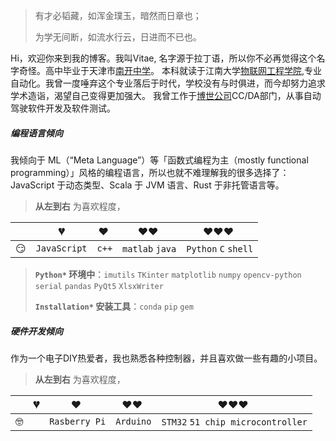 > 有才必韬藏，如浑金璞玉，暗然而日章也；
>
> 为学无间断，如流水行云，日进而不已也。

Hi，欢迎你来到我的博客。我叫Vitae, 名字源于拉丁语，所以你不必再觉得这个名字奇怪。高中毕业于天津市[南开中学](https://baike.baidu.com/item/%E5%A4%A9%E6%B4%A5%E5%B8%82%E5%8D%97%E5%BC%80%E4%B8%AD%E5%AD%A6/6343681)。
    本科就读于江南大学[物联网工程学院](http://iot.jiangnan.edu.cn/),专业自动化。我曾一度唾弃这个专业落后于时代，学校没有与时俱进，而今却努力追求学术造诣，渴望自己变得更加强大。
    我曾工作于[博世公司](https://www.bosch.com.cn/)CC/DA部门，从事自动驾驶软件开发及软件测试。

##### 编程语言倾向

我倾向于 ML（“Meta Language”）等「函数式编程为主（mostly functional programming）」风格的编程语言，所以也就不难理解我的很多选择了：JavaScript 于动态类型、Scala 于 JVM 语言、Rust 于非托管语言等。

> __从左到右__ 为喜欢程度，

|     | 💔️           | ❤️ ️                   | ❤️❤️ ️             | ❤️❤️❤️ ️               |
| --- | ------------- | ---------------------- | ------------------ | ---------------------- |
| 😏  | `JavaScript`       | `c++`     | `matlab` `java` | `Python` `C` `shell`  |

> __`Python*` 环境中__：`imutils` `TKinter` `matplotlib` `numpy`  `opencv-python ` 
>                       `serial`  `pandas` `PyQt5` `XlsxWriter` 
>
> __`Installation*` 安装工具__：`conda` `pip` `gem`  

##### 硬件开发倾向

作为一个电子DIY热爱者，我也熟悉各种控制器，并且喜欢做一些有趣的小项目。
> __从左到右__ 为喜欢程度，

|     | 💔️           | ❤️ ️                   | ❤️❤️ ️             | ❤️❤️❤️ ️               |
| --- | ------------- | ---------------------- | ------------------ | ---------------------- |
| 🤓  |       | `Rasberry Pi`     | `Arduino` | `STM32` `51 chip microcontroller` |



